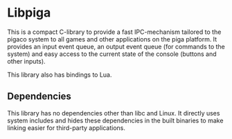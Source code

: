 Libpiga
=======

This is a compact C-library to provide a fast IPC-mechanism tailored to the pigaco system
to all games and other applications on the piga platform. It provides 
an input event queue, an output event queue (for commands to the system) and 
easy access to the current state of the console (buttons and other inputs). 

This library also has bindings to Lua. 

Dependencies
------------

This library has no dependencies other than libc and Linux. It directly uses system includes
and hides these dependencies in the built binaries to make linking easier for third-party applications.
